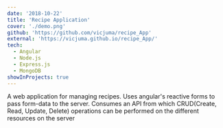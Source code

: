 ```yaml
---
date: '2018-10-22'
title: 'Recipe Application'
cover: './demo.png'
github: 'https://github.com/vicjuma/recipe_App'
external: 'https://vicjuma.github.io/recipe_App/'
tech:
  - Angular
  - Node.js
  - Express.js
  - MongoDB
showInProjects: true
---
```


A web application for managing recipes. Uses angular's reactive forms to pass form-data to the server. Consumes an API from which CRUD(Create, Read, Update, Delete) operations can be performed on the different resources on the server
